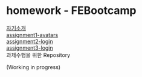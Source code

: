 # homework - FEBootcamp
[자기소개](https://github.com/Cocozo/homework/blob/main/md/about-me.md)  
[assignment1-avatars](https://github.com/Cocozo/homework/blob/main/md/avatars.md)  
[assignment2-login](https://github.com/Cocozo/homework/blob/main/md/login.md)  
[assignment3-login](./md/apple.md)  
과제수행을 위한 Repository

(Working in progress)   
